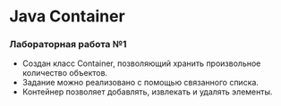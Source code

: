 # Java Container
### Лабораторная работа №1
- Создан класс Container, позволяющий хранить произвольное количество объектов. 
- Задание можно реализовано с помощью связанного списка. 
- Контейнер позволяет добавлять, извлекать и удалять элементы.
